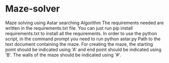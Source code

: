 # Maze-solver
Maze solving using Astar searching Algorithm
The requirements needed are written in the requirements.txt file. You can just run pip install requirements.txt to install all the requirements.
In order to use the python script, in the command prompt you need to run python astar.py Path to the text document containing the maze.
For creating the maze, the starting point should be indicated using 'A' and end point should be indicated using 'B'. The walls of the maze should be indicated using '#'.
